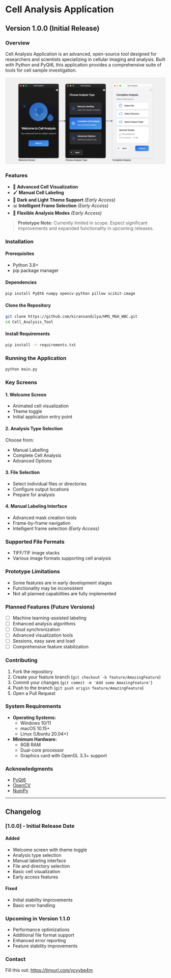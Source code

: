 # Cell Analysis Application

## Version 1.0.0 (Initial Release)

### Overview
Cell Analysis Application is an advanced, open-source tool designed for researchers and scientists specializing in cellular imaging and analysis. Built with Python and PyQt6, this application provides a comprehensive suite of tools for cell sample investigation.

![Application Screenshot](main_interface.png)

### Features
- 🔬 **Advanced Cell Visualization**
- 🖌️ **Manual Cell Labeling**
- 🎨 **Dark and Light Theme Support** *(Early Access)*
- 📊 **Intelligent Frame Selection** *(Early Access)*
- 🔄 **Flexible Analysis Modes** *(Early Access)*

> **Prototype Note:** Currently limited in scope. Expect significant improvements and expanded functionality in upcoming releases.

### Installation

#### Prerequisites
- Python 3.8+
- pip package manager

#### Dependencies
```bash
pip install PyQt6 numpy opencv-python pillow scikit-image
```

#### Clone the Repository
```bash
git clone https://github.com/kiransandilya/HMS_MGH_WBC.git
cd Cell_Analysis_Tool
```

#### Install Requirements
```bash
pip install -r requirements.txt
```

### Running the Application
```bash
python main.py
```

### Key Screens

#### 1. Welcome Screen
- Animated cell visualization
- Theme toggle
- Initial application entry point

#### 2. Analysis Type Selection
Choose from:
- Manual Labelling
- Complete Cell Analysis
- Advanced Options

#### 3. File Selection
- Select individual files or directories
- Configure output locations
- Prepare for analysis

#### 4. Manual Labeling Interface
- Advanced mask creation tools
- Frame-by-frame navigation
- Intelligent frame selection *(Early Access)*

### Supported File Formats
- TIFF/TIF image stacks
- Various image formats supporting cell analysis

### Prototype Limitations
- Some features are in early development stages
- Functionality may be inconsistent
- Not all planned capabilities are fully implemented

### Planned Features (Future Versions)
- [ ] Machine learning-assisted labeling
- [ ] Enhanced analysis algorithms
- [ ] Cloud synchronization
- [ ] Advanced visualization tools
- [ ] Sessions, easy save and load
- [ ] Comprehensive feature stabilization

### Contributing
1. Fork the repository
2. Create your feature branch (`git checkout -b feature/AmazingFeature`)
3. Commit your changes (`git commit -m 'Add some AmazingFeature'`)
4. Push to the branch (`git push origin feature/AmazingFeature`)
5. Open a Pull Request

### System Requirements
- **Operating Systems:** 
  - Windows 10/11
  - macOS 10.15+
  - Linux (Ubuntu 20.04+)
- **Minimum Hardware:**
  - 8GB RAM
  - Dual-core processor
  - Graphics card with OpenGL 3.3+ support



### Acknowledgments
- [PyQt6](https://www.riverbankcomputing.com/software/pyqt/)
- [OpenCV](https://opencv.org/)
- [NumPy](https://numpy.org/)

---

## Changelog

### [1.0.0] - Initial Release Date
#### Added
- Welcome screen with theme toggle
- Analysis type selection
- Manual labeling interface
- File and directory selection
- Basic cell visualization
- Early access features

#### Fixed
- Initial stability improvements
- Basic error handling

### Upcoming in Version 1.1.0
- Performance optimizations
- Additional file format support
- Enhanced error reporting
- Feature stability improvements


### Contact
Fill this out:
https://tinyurl.com/ycyybe4m


